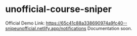 # unofficial-course-sniper

Official Demo Link: https://65c41c88a338690974a9fc40--snipeunofficial.netlify.app/notifications
Documentation soon.
